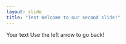 ```yaml
---
layout: slide
title: "Test Welcome to our second slide!"
---
```

Your text
Use the left arrow to go back!